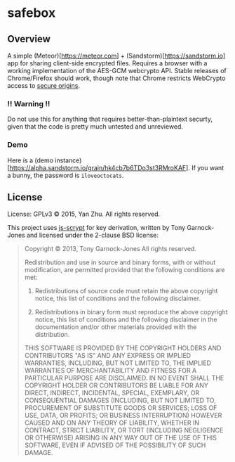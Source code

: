 # safebox

## Overview

A simple (Meteor)[https://meteor.com] + (Sandstorm)[https://sandstorm.io] app for sharing client-side encrypted files. Requires a browser with a working implementation of the AES-GCM webcrypto API. Stable releases of Chrome/Firefox should work, though note that Chrome restricts WebCrypto access to [secure origins](https://www.chromium.org/Home/chromium-security/prefer-secure-origins-for-powerful-new-features).

### !! Warning !!

Do not use this for anything that requires better-than-plaintext securty, given that the code is pretty much untested and unreviewed.

### Demo

Here is a (demo instance)[https://alpha.sandstorm.io/grain/hk4cb7b6TDo3st3RMroKAF]. If you want a bunny, the password is `iloveoctocats`.

## License

License: GPLv3 &copy; 2015, Yan Zhu. All rights reserved.

This project uses [js-scrypt](https://github.com/tonyg/js-scrypt) for key derivation, written by Tony Garnock-Jones and licensed under the 2-clause BSD license:

> Copyright &copy; 2013, Tony Garnock-Jones
> All rights reserved.
>
> Redistribution and use in source and binary forms, with or without
> modification, are permitted provided that the following conditions
> are met:
>
> 1. Redistributions of source code must retain the above copyright
>    notice, this list of conditions and the following disclaimer.
>
> 2. Redistributions in binary form must reproduce the above copyright
>    notice, this list of conditions and the following disclaimer in
>    the documentation and/or other materials provided with the
>    distribution.
>
> THIS SOFTWARE IS PROVIDED BY THE COPYRIGHT HOLDERS AND CONTRIBUTORS
> "AS IS" AND ANY EXPRESS OR IMPLIED WARRANTIES, INCLUDING, BUT NOT
> LIMITED TO, THE IMPLIED WARRANTIES OF MERCHANTABILITY AND FITNESS
> FOR A PARTICULAR PURPOSE ARE DISCLAIMED. IN NO EVENT SHALL THE
> COPYRIGHT HOLDER OR CONTRIBUTORS BE LIABLE FOR ANY DIRECT, INDIRECT,
> INCIDENTAL, SPECIAL, EXEMPLARY, OR CONSEQUENTIAL DAMAGES (INCLUDING,
> BUT NOT LIMITED TO, PROCUREMENT OF SUBSTITUTE GOODS OR SERVICES;
> LOSS OF USE, DATA, OR PROFITS; OR BUSINESS INTERRUPTION) HOWEVER
> CAUSED AND ON ANY THEORY OF LIABILITY, WHETHER IN CONTRACT, STRICT
> LIABILITY, OR TORT (INCLUDING NEGLIGENCE OR OTHERWISE) ARISING IN
> ANY WAY OUT OF THE USE OF THIS SOFTWARE, EVEN IF ADVISED OF THE
> POSSIBILITY OF SUCH DAMAGE.
